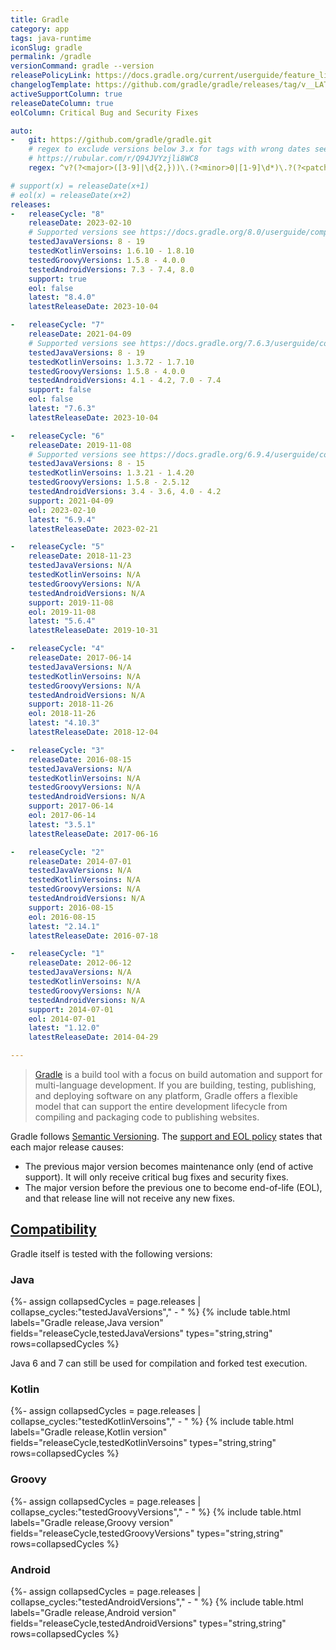 ```yaml
---
title: Gradle
category: app
tags: java-runtime
iconSlug: gradle
permalink: /gradle
versionCommand: gradle --version
releasePolicyLink: https://docs.gradle.org/current/userguide/feature_lifecycle.html#eol_support
changelogTemplate: https://github.com/gradle/gradle/releases/tag/v__LATEST__
activeSupportColumn: true
releaseDateColumn: true
eolColumn: Critical Bug and Security Fixes

auto:
-   git: https://github.com/gradle/gradle.git
    # regex to exclude versions below 3.x for tags with wrong dates see https://github.com/endoflife-date/endoflife.date/pull/3619
    # https://rubular.com/r/Q94JVYzjli8WC8
    regex: ^v?(?<major>([3-9]|\d{2,}))\.(?<minor>0|[1-9]\d*)\.?(?<patch>0|[1-9]\d*)?$

# support(x) = releaseDate(x+1)
# eol(x) = releaseDate(x+2)
releases:
-   releaseCycle: "8"
    releaseDate: 2023-02-10
    # Supported versions see https://docs.gradle.org/8.0/userguide/compatibility.html
    testedJavaVersions: 8 - 19
    testedKotlinVersoins: 1.6.10 - 1.8.10
    testedGroovyVersions: 1.5.8 - 4.0.0
    testedAndroidVersions: 7.3 - 7.4, 8.0
    support: true
    eol: false
    latest: "8.4.0"
    latestReleaseDate: 2023-10-04

-   releaseCycle: "7"
    releaseDate: 2021-04-09
    # Supported versions see https://docs.gradle.org/7.6.3/userguide/compatibility.html
    testedJavaVersions: 8 - 19
    testedKotlinVersoins: 1.3.72 - 1.7.10
    testedGroovyVersions: 1.5.8 - 4.0.0
    testedAndroidVersions: 4.1 - 4.2, 7.0 - 7.4
    support: false
    eol: false
    latest: "7.6.3"
    latestReleaseDate: 2023-10-04

-   releaseCycle: "6"
    releaseDate: 2019-11-08
    # Supported versions see https://docs.gradle.org/6.9.4/userguide/compatibility.html
    testedJavaVersions: 8 - 15
    testedKotlinVersoins: 1.3.21 - 1.4.20
    testedGroovyVersions: 1.5.8 - 2.5.12
    testedAndroidVersions: 3.4 - 3.6, 4.0 - 4.2
    support: 2021-04-09
    eol: 2023-02-10
    latest: "6.9.4"
    latestReleaseDate: 2023-02-21

-   releaseCycle: "5"
    releaseDate: 2018-11-23
    testedJavaVersions: N/A
    testedKotlinVersoins: N/A
    testedGroovyVersions: N/A
    testedAndroidVersions: N/A
    support: 2019-11-08
    eol: 2019-11-08
    latest: "5.6.4"
    latestReleaseDate: 2019-10-31

-   releaseCycle: "4"
    releaseDate: 2017-06-14
    testedJavaVersions: N/A
    testedKotlinVersoins: N/A
    testedGroovyVersions: N/A
    testedAndroidVersions: N/A
    support: 2018-11-26
    eol: 2018-11-26
    latest: "4.10.3"
    latestReleaseDate: 2018-12-04

-   releaseCycle: "3"
    releaseDate: 2016-08-15
    testedJavaVersions: N/A
    testedKotlinVersoins: N/A
    testedGroovyVersions: N/A
    testedAndroidVersions: N/A
    support: 2017-06-14
    eol: 2017-06-14
    latest: "3.5.1"
    latestReleaseDate: 2017-06-16

-   releaseCycle: "2"
    releaseDate: 2014-07-01
    testedJavaVersions: N/A
    testedKotlinVersoins: N/A
    testedGroovyVersions: N/A
    testedAndroidVersions: N/A
    support: 2016-08-15
    eol: 2016-08-15
    latest: "2.14.1"
    latestReleaseDate: 2016-07-18

-   releaseCycle: "1"
    releaseDate: 2012-06-12
    testedJavaVersions: N/A
    testedKotlinVersoins: N/A
    testedGroovyVersions: N/A
    testedAndroidVersions: N/A
    support: 2014-07-01
    eol: 2014-07-01
    latest: "1.12.0"
    latestReleaseDate: 2014-04-29

---
```


> [Gradle](https://gradle.org/) is a build tool with a focus on build automation and support for
> multi-language development. If you are building, testing, publishing, and deploying software on
> any platform, Gradle offers a flexible model that can support the entire development lifecycle
> from compiling and packaging code to publishing websites.

Gradle follows [Semantic Versioning](https://semver.org/). The 
[support and EOL policy](https://docs.gradle.org/current/userguide/feature_lifecycle.html#eol_support) states that each major release causes:
- The previous major version becomes maintenance only (end of active support). It will only receive critical bug fixes and security fixes.
- The major version before the previous one to become end-of-life (EOL), and that release line will not receive any new fixes.

## [Compatibility](https://docs.gradle.org/current/userguide/compatibility.html)

Gradle itself is tested with the following versions:

### Java ###

{%- assign collapsedCycles = page.releases | collapse_cycles:"testedJavaVersions"," - " %}
{% include table.html
labels="Gradle release,Java version"
fields="releaseCycle,testedJavaVersions"
types="string,string"
rows=collapsedCycles %}

Java 6 and 7 can still be used for compilation and forked test execution.

### Kotlin ###

{%- assign collapsedCycles = page.releases | collapse_cycles:"testedKotlinVersoins"," - " %}
{% include table.html
labels="Gradle release,Kotlin version"
fields="releaseCycle,testedKotlinVersoins"
types="string,string"
rows=collapsedCycles %}

### Groovy ###

{%- assign collapsedCycles = page.releases | collapse_cycles:"testedGroovyVersions"," - " %}
{% include table.html
labels="Gradle release,Groovy version"
fields="releaseCycle,testedGroovyVersions"
types="string,string"
rows=collapsedCycles %}

### Android ###

{%- assign collapsedCycles = page.releases | collapse_cycles:"testedAndroidVersions"," - " %}
{% include table.html
labels="Gradle release,Android version"
fields="releaseCycle,testedAndroidVersions"
types="string,string"
rows=collapsedCycles %}
